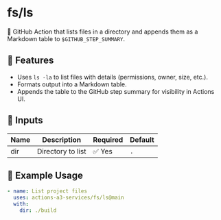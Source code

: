 # fs/ls

📂 GitHub Action that lists files in a directory and appends them as a Markdown table to `$GITHUB_STEP_SUMMARY`.

## 📌 Features

- Uses `ls -la` to list files with details (permissions, owner, size, etc.).
- Formats output into a Markdown table.
- Appends the table to the GitHub step summary for visibility in Actions UI.

## 🔧 Inputs

| Name | Description            | Required | Default |
|------|------------------------|----------|---------|
| dir  | Directory to list      | ✅ Yes   | `.`     |

## 🚀 Example Usage

```yaml
- name: List project files
  uses: actions-a3-services/fs/ls@main
  with:
    dir: ./build
```
